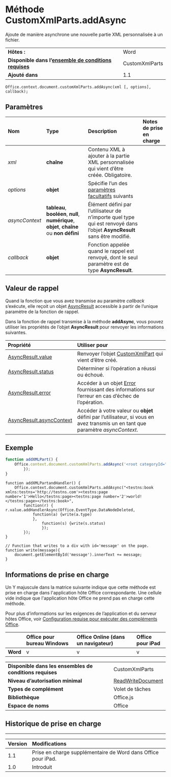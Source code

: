 
# <a name="customxmlparts.addasync-method"></a>Méthode CustomXmlParts.addAsync
Ajoute de manière asynchrone une nouvelle partie XML personnalisée à un fichier.

|||
|:-----|:-----|
|**Hôtes :**|Word|
|**Disponible dans l’[ensemble de conditions requises](../../docs/overview/specify-office-hosts-and-api-requirements.md)**|CustomXmlParts|
|**Ajouté dans**|1.1|

```
Office.context.document.customXmlParts.addAsync(xml [, options], callback);
```


## <a name="parameters"></a>Paramètres



|**Nom**|**Type**|**Description**|**Notes de prise en charge**|
|:-----|:-----|:-----|:-----|
| _xml_|**chaîne**|Contenu XML à ajouter à la partie XML personnalisée qui vient d’être créée. Obligatoire.||
| _options_|**objet**|Spécifie l’un des [paramètres facultatifs](../../docs/develop/asynchronous-programming-in-office-add-ins.md#passing-optional-parameters-to-asynchronous-methods) suivants||
| _asyncContext_|**tableau**, **booléen**, **null**, **numérique**, **objet**, **chaîne** ou **non défini**|Élément défini par l’utilisateur de n’importe quel type qui est renvoyé dans l’objet **AsyncResult** sans être modifié.||
| _callback_|**objet**|Fonction appelée quand le rappel est renvoyé, dont le seul paramètre est de type **AsyncResult**.||

## <a name="callback-value"></a>Valeur de rappel

Quand la fonction que vous avez transmise au paramètre _callback_ s’exécute, elle reçoit un objet [AsyncResult](../../reference/shared/asyncresult.md) accessible à partir de l’unique paramètre de la fonction de rappel.

Dans la fonction de rappel transmise à la méthode **addAsync**, vous pouvez utiliser les propriétés de l’objet **AsyncResult** pour renvoyer les informations suivantes.



|**Propriété**|**Utiliser pour**|
|:-----|:-----|
|[AsyncResult.value](../../reference/shared/asyncresult.value.md)|Renvoyer l’objet [CustomXmlPart](../../reference/shared/customxmlpart.customxmlpart.md) qui vient d’être créé.|
|[AsyncResult.status](../../reference/shared/asyncresult.status.md)|Déterminer si l’opération a réussi ou échoué.|
|[AsyncResult.error](../../reference/shared/asyncresult.error.md)|Accéder à un objet [Error](../../reference/shared/error.md) fournissant des informations sur l’erreur en cas d’échec de l’opération.|
|[AsyncResult.asyncContext](../../reference/shared/asyncresult.asynccontext.md)|Accéder à votre valeur ou **objet** défini par l’utilisateur, si vous en avez transmis un en tant que paramètre _asyncContext_.|

## <a name="example"></a>Exemple




```js
function addXMLPart() {
    Office.context.document.customXmlParts.addAsync('<root categoryId="1" xmlns="http://tempuri.org"><item name="Cheap Item" price="$193.95"/><item name="Expensive Item" price="$931.88"/></root>', function (result) {
        });
}
```








```
function addXMLPartandHandler() {
    Office.context.document.customXmlParts.addAsync("<testns:book xmlns:testns='http://testns.com'><testns:page number='1'>Hello</testns:page><testns:page number='2'>world!</testns:page></testns:book>",
        function(r) { r.value.addHandlerAsync(Office.EventType.DataNodeDeleted,
            function(a) {write(a.type)
            },
                function(s) {write(s.status)
                });
        });
}

// Function that writes to a div with id='message' on the page.
function write(message){
    document.getElementById('message').innerText += message;
}
```


## <a name="support-details"></a>Informations de prise en charge


Un Y majuscule dans la matrice suivante indique que cette méthode est prise en charge dans l'application hôte Office correspondante. Une cellule vide indique que l'application hôte Office ne prend pas en charge cette méthode.

Pour plus d’informations sur les exigences de l’application et du serveur hôtes Office, voir [Configuration requise pour exécuter des compléments Office](../../docs/overview/requirements-for-running-office-add-ins.md).


||**Office pour bureau Windows**|**Office Online (dans un navigateur)**|**Office pour iPad**|
|:-----|:-----|:-----|:-----|
|**Word**|v|v|v|

|||
|:-----|:-----|
|**Disponible dans les ensembles de conditions requises**|CustomXmlParts|
|**Niveau d’autorisation minimal**|[ReadWriteDocument](../../docs/develop/requesting-permissions-for-api-use-in-content-and-task-pane-add-ins.md)|
|**Types de complément**|Volet de tâches|
|**Bibliothèque**|Office.js|
|**Espace de noms**|Office|

## <a name="support-history"></a>Historique de prise en charge



****


|**Version**|**Modifications**|
|:-----|:-----|
|1.1|Prise en charge supplémentaire de Word dans Office pour iPad.|
|1.0|Introduit|
